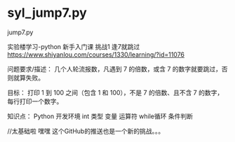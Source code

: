 # syl_jump7.py
jump7.py

实验楼学习-python 新手入门课 挑战1 逢7就跳过
https://www.shiyanlou.com/courses/1330/learning/?id=11076

问题要求/描述：
几个人轮流报数，凡遇到 7 的倍数，或含 7 的数字就要跳过，否则就算失败。

目标：
打印 1 到 100 之间（包含 1 和 100），不是 7 的倍数、且不含 7 的数字，每行打印一个数字。

知识点：
Python 开发环境
int 类型
变量
运算符
while循环
条件判断

//太基础啦 嘿嘿 这个GitHub的推送也是一个新的挑战。。。
